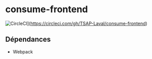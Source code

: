 # consume-frontend

![CircleCI](https://circleci.com/gh/TSAP-Laval/consume-frontend.svg?style=svg)](https://circleci.com/gh/TSAP-Laval/consume-frontend)

## Dépendances

* Webpack